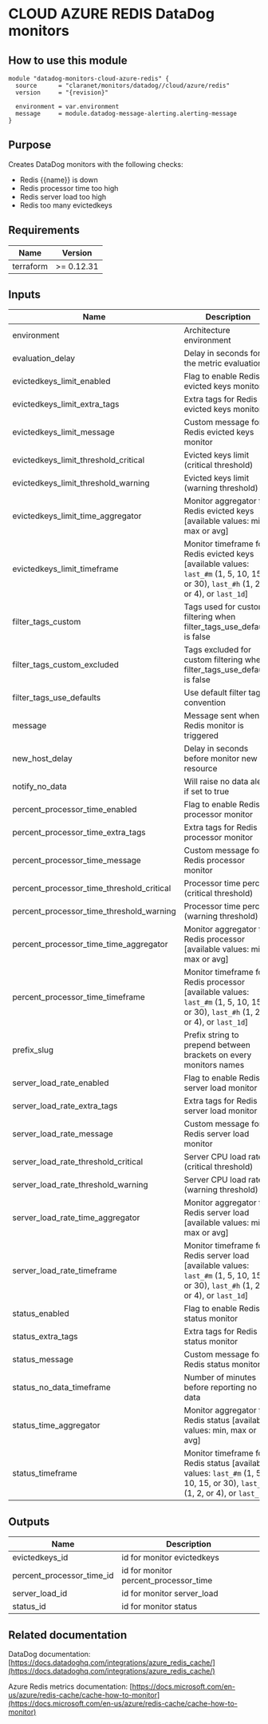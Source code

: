 # CLOUD AZURE REDIS DataDog monitors

## How to use this module

```hcl
module "datadog-monitors-cloud-azure-redis" {
  source      = "claranet/monitors/datadog//cloud/azure/redis"
  version     = "{revision}"

  environment = var.environment
  message     = module.datadog-message-alerting.alerting-message
}

```

## Purpose

Creates DataDog monitors with the following checks:

- Redis {{name}} is down
- Redis processor time too high
- Redis server load too high
- Redis too many evictedkeys

## Requirements

| Name | Version |
|------|---------|
| terraform | >= 0.12.31 |

## Inputs

| Name | Description | Type | Default | Required |
|------|-------------|------|---------|:--------:|
| environment | Architecture environment | `string` | n/a | yes |
| evaluation\_delay | Delay in seconds for the metric evaluation | `number` | `900` | no |
| evictedkeys\_limit\_enabled | Flag to enable Redis evicted keys monitor | `string` | `"true"` | no |
| evictedkeys\_limit\_extra\_tags | Extra tags for Redis evicted keys monitor | `list(string)` | `[]` | no |
| evictedkeys\_limit\_message | Custom message for Redis evicted keys monitor | `string` | `""` | no |
| evictedkeys\_limit\_threshold\_critical | Evicted keys limit (critical threshold) | `number` | `100` | no |
| evictedkeys\_limit\_threshold\_warning | Evicted keys limit (warning threshold) | `number` | `0` | no |
| evictedkeys\_limit\_time\_aggregator | Monitor aggregator for Redis evicted keys [available values: min, max or avg] | `string` | `"avg"` | no |
| evictedkeys\_limit\_timeframe | Monitor timeframe for Redis evicted keys [available values: `last_#m` (1, 5, 10, 15, or 30), `last_#h` (1, 2, or 4), or `last_1d`] | `string` | `"last_5m"` | no |
| filter\_tags\_custom | Tags used for custom filtering when filter\_tags\_use\_defaults is false | `string` | `"*"` | no |
| filter\_tags\_custom\_excluded | Tags excluded for custom filtering when filter\_tags\_use\_defaults is false | `string` | `""` | no |
| filter\_tags\_use\_defaults | Use default filter tags convention | `string` | `"true"` | no |
| message | Message sent when a Redis monitor is triggered | `any` | n/a | yes |
| new\_host\_delay | Delay in seconds before monitor new resource | `number` | `300` | no |
| notify\_no\_data | Will raise no data alert if set to true | `bool` | `true` | no |
| percent\_processor\_time\_enabled | Flag to enable Redis processor monitor | `string` | `"true"` | no |
| percent\_processor\_time\_extra\_tags | Extra tags for Redis processor monitor | `list(string)` | `[]` | no |
| percent\_processor\_time\_message | Custom message for Redis processor monitor | `string` | `""` | no |
| percent\_processor\_time\_threshold\_critical | Processor time percent (critical threshold) | `number` | `80` | no |
| percent\_processor\_time\_threshold\_warning | Processor time percent (warning threshold) | `number` | `60` | no |
| percent\_processor\_time\_time\_aggregator | Monitor aggregator for Redis processor [available values: min, max or avg] | `string` | `"min"` | no |
| percent\_processor\_time\_timeframe | Monitor timeframe for Redis processor [available values: `last_#m` (1, 5, 10, 15, or 30), `last_#h` (1, 2, or 4), or `last_1d`] | `string` | `"last_5m"` | no |
| prefix\_slug | Prefix string to prepend between brackets on every monitors names | `string` | `""` | no |
| server\_load\_rate\_enabled | Flag to enable Redis server load monitor | `string` | `"true"` | no |
| server\_load\_rate\_extra\_tags | Extra tags for Redis server load monitor | `list(string)` | `[]` | no |
| server\_load\_rate\_message | Custom message for Redis server load monitor | `string` | `""` | no |
| server\_load\_rate\_threshold\_critical | Server CPU load rate (critical threshold) | `number` | `90` | no |
| server\_load\_rate\_threshold\_warning | Server CPU load rate (warning threshold) | `number` | `70` | no |
| server\_load\_rate\_time\_aggregator | Monitor aggregator for Redis server load [available values: min, max or avg] | `string` | `"min"` | no |
| server\_load\_rate\_timeframe | Monitor timeframe for Redis server load [available values: `last_#m` (1, 5, 10, 15, or 30), `last_#h` (1, 2, or 4), or `last_1d`] | `string` | `"last_5m"` | no |
| status\_enabled | Flag to enable Redis status monitor | `string` | `"true"` | no |
| status\_extra\_tags | Extra tags for Redis status monitor | `list(string)` | `[]` | no |
| status\_message | Custom message for Redis status monitor | `string` | `""` | no |
| status\_no\_data\_timeframe | Number of minutes before reporting no data | `string` | `10` | no |
| status\_time\_aggregator | Monitor aggregator for Redis status [available values: min, max or avg] | `string` | `"max"` | no |
| status\_timeframe | Monitor timeframe for Redis status [available values: `last_#m` (1, 5, 10, 15, or 30), `last_#h` (1, 2, or 4), or `last_1d`] | `string` | `"last_5m"` | no |

## Outputs

| Name | Description |
|------|-------------|
| evictedkeys\_id | id for monitor evictedkeys |
| percent\_processor\_time\_id | id for monitor percent\_processor\_time |
| server\_load\_id | id for monitor server\_load |
| status\_id | id for monitor status |

## Related documentation

DataDog documentation: [https://docs.datadoghq.com/integrations/azure_redis_cache/](https://docs.datadoghq.com/integrations/azure_redis_cache/)

Azure Redis metrics documentation: [https://docs.microsoft.com/en-us/azure/redis-cache/cache-how-to-monitor](https://docs.microsoft.com/en-us/azure/redis-cache/cache-how-to-monitor)
